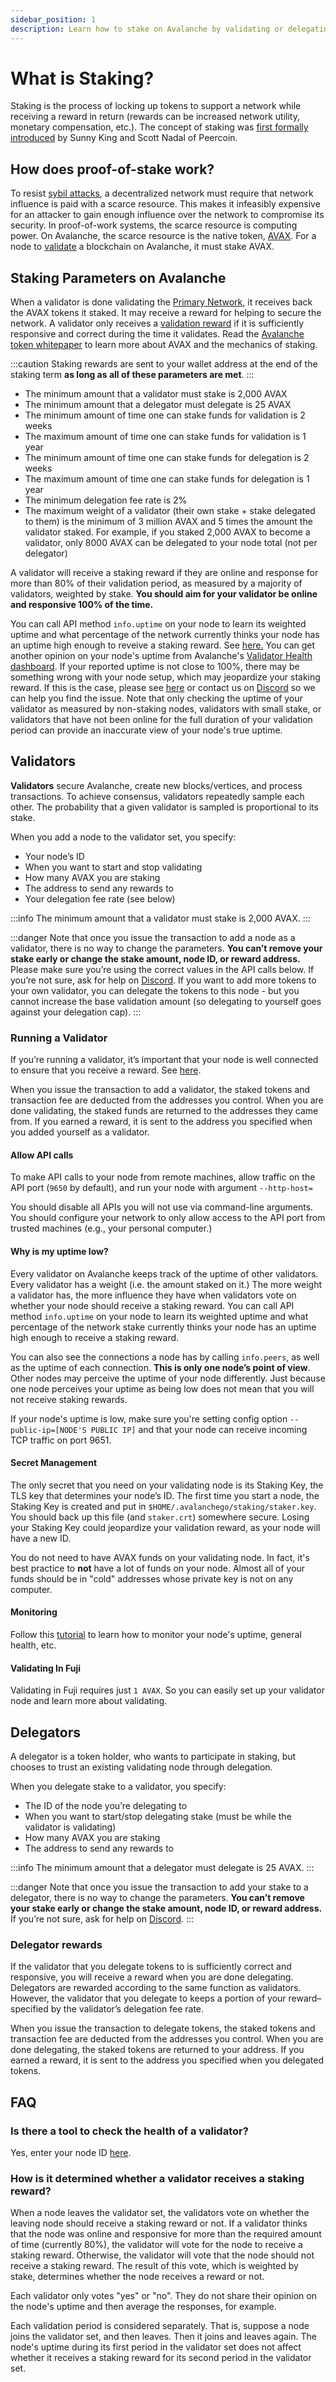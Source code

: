 ```yaml
---
sidebar_position: 1
description: Learn how to stake on Avalanche by validating or delegating
---
```


# What is Staking?

Staking is the process of locking up tokens to support a network while receiving a reward in return (rewards can be increased network utility, monetary compensation, etc.). The concept of staking was [first formally introduced](https://web.archive.org/web/20160306084128/https://peercoin.net/assets/paper/peercoin-paper.pdf) by Sunny King and Scott Nadal of Peercoin.

## How does proof-of-stake work?

To resist [sybil attacks](https://support.avalabs.org/en/articles/4064853-what-is-a-sybil-attack), a decentralized network must require that network influence is paid with a scarce resource. This makes it infeasibly expensive for an attacker to gain enough influence over the network to compromise its security. In proof-of-work systems, the scarce resource is computing power. On Avalanche, the scarce resource is the native token, [AVAX](../../#avalanche-avax-token). For a node to [validate](http://support.avalabs.org/en/articles/4064704-what-is-a-blockchain-validator) a blockchain on Avalanche, it must stake AVAX.

## Staking Parameters on Avalanche

When a validator is done validating the [Primary Network](http://support.avalabs.org/en/articles/4135650-what-is-the-primary-network), it receives back the AVAX tokens it staked. It may receive a reward for helping to secure the network. A validator only receives a [validation reward](http://support.avalabs.org/en/articles/4587396-what-are-validator-staking-rewards) if it is sufficiently responsive and correct during the time it validates. Read the [Avalanche token whitepaper](https://www.avalabs.org/whitepapers) to learn more about AVAX and the mechanics of staking.

:::caution
Staking rewards are sent to your wallet address at the end of the staking term **as long as all of these parameters are met**.
:::

- The minimum amount that a validator must stake is 2,000 AVAX
- The minimum amount that a delegator must delegate is 25 AVAX
- The minimum amount of time one can stake funds for validation is 2 weeks
- The maximum amount of time one can stake funds for validation is 1 year
- The minimum amount of time one can stake funds for delegation is 2 weeks
- The maximum amount of time one can stake funds for delegation is 1 year
- The minimum delegation fee rate is 2%
- The maximum weight of a validator (their own stake + stake delegated to them) is the minimum of 3 million AVAX and 5 times the amount the validator staked. For example, if you staked 2,000 AVAX to become a validator, only 8000 AVAX can be delegated to your node total (not per delegator)

A validator will receive a staking reward if they are online and response for more than 80% of their validation period, as measured by a majority of validators, weighted by stake. **You should aim for your validator be online and responsive 100% of the time.**

You can call API method `info.uptime` on your node to learn its weighted uptime and what percentage of the network currently thinks your node has an uptime high enough to reveive a staking reward. See [here.](../../apis/avalanchego/apis/info.md#infouptime)
You can get another opinion on your node's uptime from Avalanche's [Validator Health dashboard](https://stats.avax.network/dashboard/validator-health-check/).
If your reported uptime is not close to 100%, there may be something wrong with your node setup, which may jeopardize your staking reward.
If this is the case, please see [here](#why-is-my-uptime-low) or contact us on [Discord](https://chat.avax.network) so we can help you find the issue.
Note that only checking the uptime of your validator as measured by non-staking nodes, validators with small stake, or validators that have not been online for the full duration of your validation period can provide an inaccurate view of your node's true uptime.

## Validators

**Validators** secure Avalanche, create new blocks/vertices, and process transactions. To achieve consensus, validators repeatedly sample each other. The probability that a given validator is sampled is proportional to its stake.

When you add a node to the validator set, you specify:

- Your node’s ID
- When you want to start and stop validating
- How many AVAX you are staking
- The address to send any rewards to
- Your delegation fee rate (see below)

:::info
The minimum amount that a validator must stake is 2,000 AVAX.
:::

:::danger
Note that once you issue the transaction to add a node as a validator, there is no way to change the parameters. **You can’t remove your stake early or change the stake amount, node ID, or reward address.** Please make sure you’re using the correct values in the API calls below. If you’re not sure, ask for help on [Discord](https://chat.avax.network). If you want to add more tokens to your own validator, you can delegate the tokens to this node - but you cannot increase the base validation amount (so delegating to yourself goes against your delegation cap).
:::

### Running a Validator

If you’re running a validator, it’s important that your node is well connected to ensure that you receive a reward. See [here](http://support.avalabs.org/en/articles/4594192-networking-setup).

When you issue the transaction to add a validator, the staked tokens and transaction fee are deducted from the addresses you control. When you are done validating, the staked funds are returned to the addresses they came from. If you earned a reward, it is sent to the address you specified when you added yourself as a validator.

#### Allow API calls

To make API calls to your node from remote machines, allow traffic on the API port (`9650` by default), and run your node with argument `--http-host=`

You should disable all APIs you will not use via command-line arguments. You should configure your network to only allow access to the API port from trusted machines (e.g., your personal computer.)

#### Why is my uptime low?

Every validator on Avalanche keeps track of the uptime of other validators. Every validator has a weight (i.e. the amount staked on it.) The more weight a validator has, the more influence they have when validators vote on whether your node should receive a staking reward. You can call API method `info.uptime` on your node to learn its weighted uptime and what percentage of the network stake currently thinks your node has an uptime high enough to receive a staking reward.

You can also see the connections a node has by calling `info.peers`, as well as the uptime of each connection. **This is only one node’s point of view**. Other nodes may perceive the uptime of your node differently. Just because one node perceives your uptime as being low does not mean that you will not receive staking rewards.

If your node's uptime is low, make sure you're setting config option `--public-ip=[NODE'S PUBLIC IP]` and that your node can receive incoming TCP traffic on port 9651.

#### Secret Management

The only secret that you need on your validating node is its Staking Key, the TLS key that determines your node’s ID. The first time you start a node, the Staking Key is created and put in `$HOME/.avalanchego/staking/staker.key`. You should back up this file (and `staker.crt`) somewhere secure. Losing your Staking Key could jeopardize your validation reward, as your node will have a new ID.

You do not need to have AVAX funds on your validating node. In fact, it's best practice to **not** have a lot of funds on your node. Almost all of your funds should be in "cold" addresses whose private key is not on any computer.

#### Monitoring

Follow this [tutorial](../maintain/setting-up-node-monitoring.md) to learn how to monitor your node's uptime, general health, etc.

#### Validating In Fuji

Validating in Fuji requires just `1 AVAX`. So you can easily set up your validator node and learn more about validating.

## Delegators

A delegator is a token holder, who wants to participate in staking, but chooses to trust an existing validating node through delegation.

When you delegate stake to a validator, you specify:

- The ID of the node you’re delegating to
- When you want to start/stop delegating stake (must be while the validator is validating)
- How many AVAX you are staking
- The address to send any rewards to

:::info
The minimum amount that a delegator must delegate is 25 AVAX.
:::

:::danger
Note that once you issue the transaction to add your stake to a delegator, there is no way to change the parameters. **You can’t remove your stake early or change the stake amount, node ID, or reward address.** If you’re not sure, ask for help on [Discord](https://chat.avax.network).
:::

### Delegator rewards

If the validator that you delegate tokens to is sufficiently correct and responsive, you will receive a reward when you are done delegating. Delegators are rewarded according to the same function as validators. However, the validator that you delegate to keeps a portion of your reward–specified by the validator’s delegation fee rate.

When you issue the transaction to delegate tokens, the staked tokens and transaction fee are deducted from the addresses you control. When you are done delegating, the staked tokens are returned to your address. If you earned a reward, it is sent to the address you specified when you delegated tokens.

## FAQ

### Is there a tool to check the health of a validator?

Yes, enter your node ID [here](https://stats.avax.network/dashboard/validator-health-check).

### How is it determined whether a validator receives a staking reward?

When a node leaves the validator set, the validators vote on whether the leaving node should receive a staking reward or not. If a validator thinks that the node was online and responsive for more than the required amount of time (currently 80%), the validator will vote for the node to receive a staking reward. Otherwise, the validator will vote that the node should not receive a staking reward. The result of this vote, which is weighted by stake, determines whether the node receives a reward or not.

Each validator only votes "yes" or "no". They do not share their opinion on the node's uptime and then average the responses, for example.

Each validation period is considered separately. That is, suppose a node joins the validator set, and then leaves. Then it joins and leaves again. The node's uptime during its first period in the validator set does not affect whether it receives a staking reward for its second period in the validator set.
